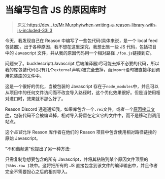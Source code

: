 # 当编写包含 JS 的原因库时

> 原文:[https://dev . to/Mr Murphy/when-writing-a-reason-library-with-js-included-33i 3](https://dev.to/mrmurphy/when-writing-a-reason-library-with-js-included-33i3)

今天，我发现自己在 Reason 中编写了一些包代码(具体来说，是一个 local feed 包装器)。出于各种原因，我不想在这里深究，我想出售一些 JS 代码，包括项目中的 Javascript 文件，并从我的原因代码用一个相对路径`./foo.js`链接到它。

问题来了。bucklescript(Javascript 后端编译器)尽可能去掉不必要的代码，所以我的库包装代码(只有几个`external`声明)被完全去掉，而`import`语句被直接移到调用包装库的文件中。

这是一个很好的优化，当被包装的 Javascript 存在于`node_modules`中，并且可以从项目中的任何文件访问而不改变导入路径时，这个优化效果很好。但是当使用相对进口时，效果就不那么好了。

Reason Discord 通道通知我，如果库包含一个`.rei`文件，或者一个[原因接口文件](https://reasonml.github.io/docs/en/module.html#every-rei-file-is-a-signature)，包装代码不会被编译掉，相对导入将留在定义它的文件中，而不是移动到调用站点。

这个*应该*允许 Reason 库作者在他们的 Reason 项目中包含使用相对路径链接的原始 Javascript。

“不和谐频道”也提出了另一种方法:

只需复制您想要包含的所有 Javascript，并将其粘贴到某个原因文件顶层的`[%%bs.raw ]`块中。这将把所有的 JS 直接包含到该文件的编译输出中，并且作者完全不需要担心之后的相对导入。